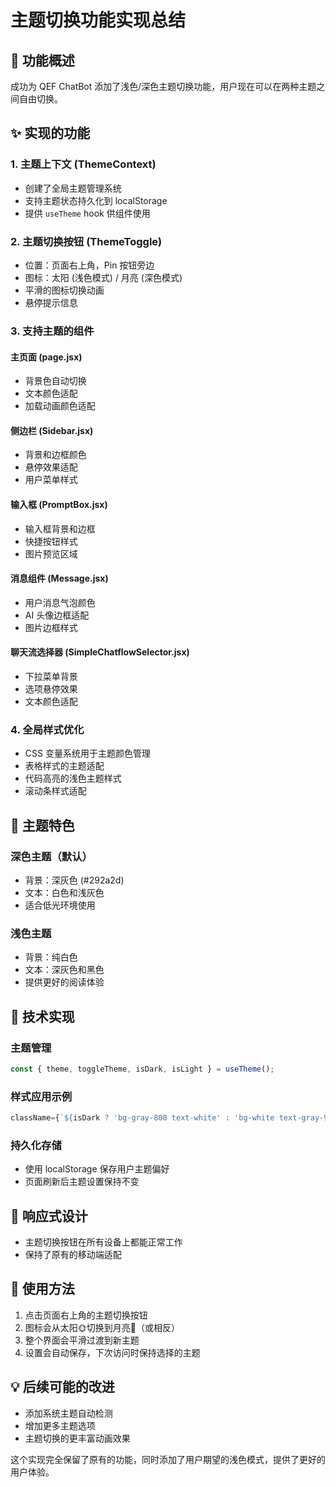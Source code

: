 # 主题切换功能实现总结

## 🎨 功能概述
成功为 QEF ChatBot 添加了浅色/深色主题切换功能，用户现在可以在两种主题之间自由切换。

## ✨ 实现的功能

### 1. 主题上下文 (ThemeContext)
- 创建了全局主题管理系统
- 支持主题状态持久化到 localStorage
- 提供 `useTheme` hook 供组件使用

### 2. 主题切换按钮 (ThemeToggle)
- 位置：页面右上角，Pin 按钮旁边
- 图标：太阳 (浅色模式) / 月亮 (深色模式)
- 平滑的图标切换动画
- 悬停提示信息

### 3. 支持主题的组件

#### 主页面 (page.jsx)
- 背景色自动切换
- 文本颜色适配
- 加载动画颜色适配

#### 侧边栏 (Sidebar.jsx)
- 背景和边框颜色
- 悬停效果适配
- 用户菜单样式

#### 输入框 (PromptBox.jsx)
- 输入框背景和边框
- 快捷按钮样式
- 图片预览区域

#### 消息组件 (Message.jsx)
- 用户消息气泡颜色
- AI 头像边框适配
- 图片边框样式

#### 聊天流选择器 (SimpleChatflowSelector.jsx)
- 下拉菜单背景
- 选项悬停效果
- 文本颜色适配

### 4. 全局样式优化
- CSS 变量系统用于主题颜色管理
- 表格样式的主题适配
- 代码高亮的浅色主题样式
- 滚动条样式适配

## 🎯 主题特色

### 深色主题（默认）
- 背景：深灰色 (#292a2d)
- 文本：白色和浅灰色
- 适合低光环境使用

### 浅色主题
- 背景：纯白色
- 文本：深灰色和黑色
- 提供更好的阅读体验

## 🔧 技术实现

### 主题管理
```javascript
const { theme, toggleTheme, isDark, isLight } = useTheme();
```

### 样式应用示例
```javascript
className={`${isDark ? 'bg-gray-800 text-white' : 'bg-white text-gray-900'}`}
```

### 持久化存储
- 使用 localStorage 保存用户主题偏好
- 页面刷新后主题设置保持不变

## 📱 响应式设计
- 主题切换按钮在所有设备上都能正常工作
- 保持了原有的移动端适配

## 🚀 使用方法
1. 点击页面右上角的主题切换按钮
2. 图标会从太阳🌞切换到月亮🌙（或相反）
3. 整个界面会平滑过渡到新主题
4. 设置会自动保存，下次访问时保持选择的主题

## 💡 后续可能的改进
- 添加系统主题自动检测
- 增加更多主题选项
- 主题切换的更丰富动画效果

这个实现完全保留了原有的功能，同时添加了用户期望的浅色模式，提供了更好的用户体验。
